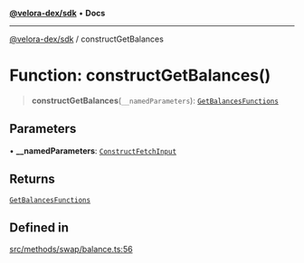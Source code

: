 [**@velora-dex/sdk**](../README.md) • **Docs**

***

[@velora-dex/sdk](../globals.md) / constructGetBalances

# Function: constructGetBalances()

> **constructGetBalances**(`__namedParameters`): [`GetBalancesFunctions`](../type-aliases/GetBalancesFunctions.md)

## Parameters

• **\_\_namedParameters**: [`ConstructFetchInput`](../interfaces/ConstructFetchInput.md)

## Returns

[`GetBalancesFunctions`](../type-aliases/GetBalancesFunctions.md)

## Defined in

[src/methods/swap/balance.ts:56](https://github.com/paraswap/paraswap-sdk/blob/master/src/methods/swap/balance.ts#L56)
